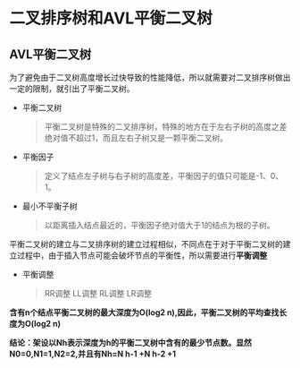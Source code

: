 # 二叉排序树和AVL平衡二叉树

## AVL平衡二叉树
为了避免由于二叉树高度增长过快导致的性能降低，所以就需要对二叉排序树做出一定的限制，就引出了平衡二叉树。

* 平衡二叉树
	>平衡二叉树是特殊的二叉排序树，特殊的地方在于左右子树的高度之差绝对值不超过1，而且左右子树又是一颗平衡二叉树。
* 平衡因子
	>定义了结点左子树与右子树的高度差，平衡因子的值只可能是-1、0、1。
* 最小不平衡子树
	>以距离插入结点最近的，平衡因子绝对值大于1的结点为根的子树。
	
平衡二叉树的建立与二叉排序树的建立过程相似，不同点在于对于平衡二叉树的建立过程中，由于插入节点可能会破坏节点的平衡性，所以需要进行**平衡调整**

* 平衡调整
	>RR调整
	>LL调整
	>RL调整
	>LR调整

**含有n个结点平衡二叉树的最大深度为O(log2 n),因此，平衡二叉树的平均查找长度为O(log2 n)**

**结论：架设以Nh表示深度为h的平衡二叉树中含有的最少节点数。显然N0=0,N1=1,N2=2,并且有Nh=N h-1 +N h-2 +1**
	
	